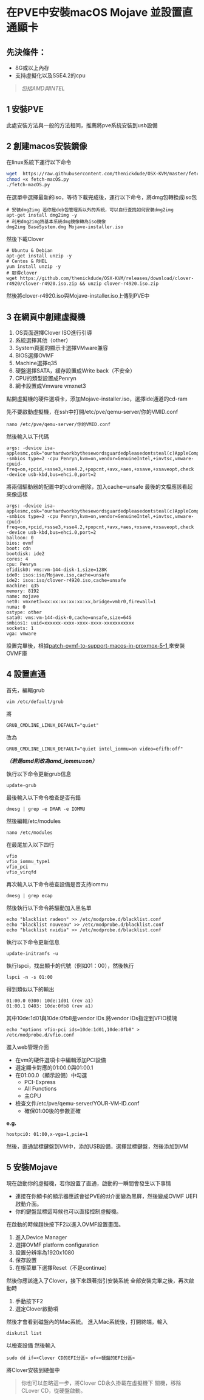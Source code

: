 # 在PVE中安裝macOS Mojave 並設置直通顯卡
## 先決條件：
+ 8G或以上內存
+ 支持虛擬化以及SSE4.2的cpu

> *包括AMD與INTEL*

## 1 安裝PVE
此處安裝方法與一般的方法相同，推薦將pve系統安裝到usb設備

## 2 創建macos安裝鏡像
在linux系統下運行以下命令
```bash
wget  https://raw.githubusercontent.com/thenickdude/OSX-KVM/master/fetch-macOS.py 
chmod +x fetch-macOS.py
./fetch-macOS.py
```
在選單中選擇最新的iso，等待下載完成後，運行以下命令，將dmg包轉換成iso包
```
# 安裝dmg2img 若你是deb包管理系以外的系統，可以自行查找如何安裝dmg2img
apt-get install dmg2img -y 
# 利用dmg2img將基本系統dmg鏡像轉為iso鏡像
dmg2img BaseSystem.dmg Mojave-installer.iso
```
然後下載Clover
```
# Ubuntu & Debian
apt-get install unzip -y
# Centos & RHEL
yum install unzip -y
# 取得clover
wget https://github.com/thenickdude/OSX-KVM/releases/download/clover-r4920/clover-r4920.iso.zip && unzip clover-r4920.iso.zip
```
然後將clover-r4920.iso與Mojave-installer.iso上傳到PVE中

## 3 在網頁中創建虛擬機

1. OS頁面選擇Clover ISO進行引導
2. 系統選擇其他（other）
3. System頁面的顯示卡選擇VMware兼容
4. BIOS選擇OVMF
5. Machine選擇q35
6. 硬盤選擇SATA，緩存設置成Write back（不安全）
7. CPU的類型設置成Penryn
8. 網卡設置成Vmware vmxnet3

點開虛擬機的硬件選項卡，添加Mojave-installer.iso，選擇ide通道的cd-ram

先不要啟動虛擬機，在ssh中打開/etc/pve/qemu-server/你的VMID.conf
```
nano /etc/pve/qemu-server/你的VMID.conf
```
然後輸入以下代碼
```
args: -device isa-applesmc,osk="ourhardworkbythesewordsguardedpleasedontsteal(c)AppleComputerInc" -smbios type=2 -cpu Penryn,kvm=on,vendor=GenuineIntel,+invtsc,vmware-cpuid-freq=on,+pcid,+ssse3,+sse4.2,+popcnt,+avx,+aes,+xsave,+xsaveopt,check -device usb-kbd,bus=ehci.0,port=2
```
將兩個驅動器的配置中的cdrom刪除，加入cache=unsafe
最後的文檔應該看起來像這樣
```
args: -device isa-applesmc,osk="ourhardworkbythesewordsguardedpleasedontsteal(c)AppleComputerInc" -smbios type=2 -cpu Penryn,kvm=on,vendor=GenuineIntel,+invtsc,vmware-cpuid-freq=on,+pcid,+ssse3,+sse4.2,+popcnt,+avx,+aes,+xsave,+xsaveopt,check -device usb-kbd,bus=ehci.0,port=2
balloon: 0
bios: ovmf
boot: cdn
bootdisk: ide2
cores: 4
cpu: Penryn
efidisk0: vms:vm-144-disk-1,size=128K
ide0: isos:iso/Mojave.iso,cache=unsafe
ide2: isos:iso/clover-r4920.iso,cache=unsafe
machine: q35
memory: 8192
name: mojave
net0: vmxnet3=xx:xx:xx:xx:xx:xx,bridge=vmbr0,firewall=1
numa: 0
ostype: other
sata0: vms:vm-144-disk-0,cache=unsafe,size=64G
smbios1: uuid=xxxxxx-xxxx-xxxx-xxxx-xxxxxxxxxxx
sockets: 1
vga: vmware
```
設置完畢後，根據[patch-ovmf-to-support-macos-in-proxmox-5-1 ](https://www.nicksherlock.com/2018/04/patch-ovmf-to-support-macos-in-proxmox-5-1/)來安裝OVMF庫

## 4 設置直通
首先，編輯grub
```
vim /etc/default/grub
```
將
```
GRUB_CMDLINE_LINUX_DEFAULT="quiet"
```
改為
```
GRUB_CMDLINE_LINUX_DEFAULT="quiet intel_iommu=on video=efifb:off"
```
***（若是amd則改為amd_iommu=on）***

執行以下命令更新grub信息
```
update-grub
```
最後輸入以下命令檢查是否有錯
```
dmesg | grep -e DMAR -e IOMMU
```
然後編輯/etc/modules
```
nano /etc/modules
```
在最尾加入以下四行
```
vfio
vfio_iommu_type1
vfio_pci
vfio_virqfd
```
再次輸入以下命令檢查設備是否支持iommu
```
dmesg | grep ecap
```
然後執行以下命令將驅動加入黑名單
```
echo "blacklist radeon" >> /etc/modprobe.d/blacklist.conf
echo "blacklist nouveau" >> /etc/modprobe.d/blacklist.conf
echo "blacklist nvidia" >> /etc/modprobe.d/blacklist.conf
```
執行以下命令更新信息
```
update-initramfs -u
```
執行lspci，找出顯卡的代號（例如01：00），然後執行
```
lspci -n -s 01:00
```
得到類似以下的輸出
```
01:00.0 0300: 10de:1d01 (rev a1)
01:00.1 0403: 10de:0fb8 (rev a1)
```
其中10de:1d01與10de:0fb8是vendor IDs
將vendor IDs指定到VFIO模塊
```
echo "options vfio-pci ids=10de:1d01,10de:0fb8" > /etc/modprobe.d/vfio.conf
```
進入web管理介面
+ 在vm的硬件選項卡中編輯添加PCI設備
+ 選定顯卡對應的01:00.0與01:00.1
+ 在01:00.0（顯示設備）中勾選
	+ PCI-Express
	+ All Functions
	+ 主GPU
+ 檢查文件/etc/pve/qemu-server/YOUR-VM-ID.conf
	+ 確保01:00後的參數正確

**e.g.**
```
hostpci0: 01:00,x-vga=1,pcie=1
```

然後，直通鼠標鍵盤到VM中，添加USB設備，選擇鼠標鍵盤，然後添加到VM

## 5 安裝Mojave
現在啟動你的虛擬機，若你設置了直通，啟動的一瞬間會發生以下事情
* 連接在你顯卡的顯示器應該會從PVE的ttl介面變為黑屏，然後變成OVMF UEFI啟動介面。
* 你的鍵盤鼠標這時候也可以直接控制虛擬機。

在啟動的時候趕快按下F2以進入OVMF設置畫面。
1. 進入Device Manager
2. 選擇OVMF platform configuration
3. 設置分辨率為1920x1080
4. 保存設置
5. 在根菜單下選擇Reset（不是continue）

然後你應該進入了Clover，接下來跟著指引安裝系統
全部安裝完畢之後，再次啟動時
1. 手動按下F2
2. 選定Clover啟動項

然後才會看到磁盤內的Mac系統。
進入Mac系統後，打開終端，輸入
```
diskutil list
```
以檢查設備
然後輸入
```
sudo dd if=<Clover CD的EFI分區> of=<硬盤的EFI分區> 
```
將Clover安裝到硬盤中
> 你也可以忽略這一步，將Clover CD永久掛載在虛擬機下
關機，移除CLover CD，從硬盤啟動。


